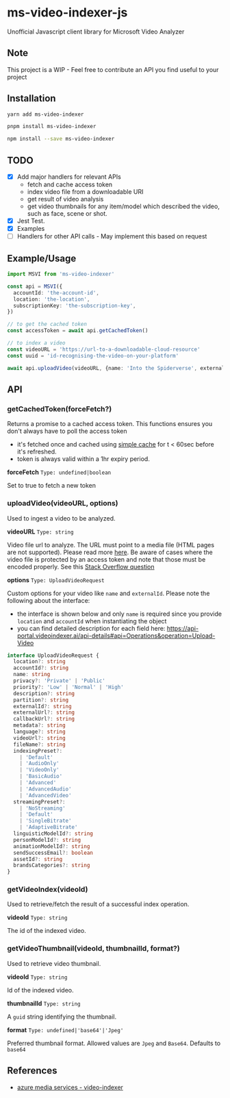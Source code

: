 # ms-video-indexer-js

Unofficial Javascript client library for Microsoft Video Analyzer

## Note

This project is a WIP - Feel free to contribute an API you find useful to your project

## Installation

```bash
yarn add ms-video-indexer

pnpm install ms-video-indexer

npm install --save ms-video-indexer
```

## TODO

- [x] Add major handlers for relevant APIs
  - fetch and cache access token
  - index video file from a downloadable URI
  - get result of video analysis
  - get video thumbnails for any item/model which described the video, such as face, scene or shot.
- [x] Jest Test.
- [x] Examples
- [ ] Handlers for other API calls - May implement this based on request

## Example/Usage

```ts
import MSVI from 'ms-video-indexer'

const api = MSVI({
  accountId: 'the-account-id',
  location: 'the-location',
  subscriptionKey: 'the-subscription-key',
})

// to get the cached token
const accessToken = await api.getCachedToken()

// to index a video
const videoURL = 'https://url-to-a-downloadable-cloud-resource'
const uuid = 'id-recognising-the-video-on-your-platform'

await api.uploadVideo(videoURL, {name: 'Into the Spiderverse', externalId: uuid })
```

## API

### getCachedToken(forceFetch?)

Returns a promise to a cached access token. This functions ensures you don't always have to poll the access token 

- it's fetched once and cached using [simple cache](https://github.com/nwaughachukwuma/sma-cache) for t < 60sec before it's refreshed. 
- token is always valid within a 1hr expiry period.

**forceFetch**
`Type: undefined|boolean`

Set to true to fetch a new token

### uploadVideo(videoURL, options)

Used to ingest a video to be analyzed.

**videoURL**
`Type: string`

Video file url to analyze. The URL must point to a media file (HTML pages are not supported). Please read more [here](https://docs.microsoft.com/en-us/azure/media-services/video-indexer/upload-index-videos#videourl). Be aware of cases where the video file is protected by an access token and note that those must be encoded properly. See this [Stack Overflow question](https://stackoverflow.com/questions/66098966/issue-with-using-a-video-file-on-google-cloud-storage-as-input-to-microsoft-vide/66116340#66116340)

**options**
`Type: UploadVideoRequest`

Custom options for your video like `name` and `externalId`. Please note the following about the interface:

- the interface is shown below and only `name` is required since you provide `location` and `accountId` when instantiating the object
- you can find detailed description for each field here: https://api-portal.videoindexer.ai/api-details#api=Operations&operation=Upload-Video

```ts
interface UploadVideoRequest {
  location?: string
  accountId?: string
  name: string
  privacy?: 'Private' | 'Public'
  priority?: 'Low' | 'Normal' | 'High'
  description?: string
  partition?: string
  externalId?: string
  externalUrl?: string
  callbackUrl?: string
  metadata?: string
  language?: string
  videoUrl?: string
  fileName?: string
  indexingPreset?:
    | 'Default'
    | 'AudioOnly'
    | 'VideoOnly'
    | 'BasicAudio'
    | 'Advanced'
    | 'AdvancedAudio'
    | 'AdvancedVideo'
  streamingPreset?:
    | 'NoStreaming'
    | 'Default'
    | 'SingleBitrate'
    | 'AdaptiveBitrate'
  linguisticModelId?: string
  personModelId?: string
  animationModelId?: string
  sendSuccessEmail?: boolean
  assetId?: string
  brandsCategories?: string
}
```

### getVideoIndex(videoId)

Used to retrieve/fetch the result of a successful index operation.

**videoId**
`Type: string`

The id of the indexed video.

### getVideoThumbnail(videoId, thumbnailId, format?)

Used to retrieve video thumbnail.

**videoId**
`Type: string`

Id of the indexed video.

**thumbnailId**
`Type: string`

A `guid` string identifying the thumbnail.

**format**
`Type: undefined|'base64'|'Jpeg'`

Preferred thumbnail format. Allowed values are `Jpeg` and `Base64`. Defaults to `base64`

## References

- [azure media services - video-indexer](https://docs.microsoft.com/en-us/azure/media-services/video-indexer/)
